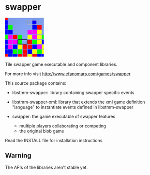 swapper
=======

![Image](swapper/data/games/swapper/classic2H.png)

Tile swapper game executable and component libraries.

For more info visit http://www.efanomars.com/games/swapper

This source package contains:

- libstmm-swapper:
    library containing swapper specific events

- libstmm-swapper-xml:
    library that extends the xml game definition "language"
    to instantiate events defined in libstmm-swapper

- swapper:
    the game executable of swapper features
    - multiple players collaborating or competing
    - the original blob game

Read the INSTALL file for installation instructions.


Warning
-------
The APIs of the libraries aren't stable yet.
